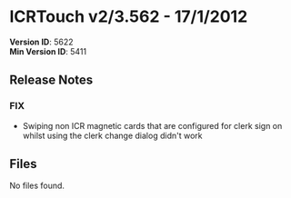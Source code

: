 # ICRTouch v2/3.562 - 17/1/2012

__Version ID__: 5622
<br>__Min Version ID__: 5411

## Release Notes
### FIX
- Swiping non ICR magnetic cards that are configured for clerk sign on whilst using the clerk change dialog didn't work

## Files
No files found.


